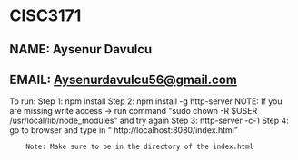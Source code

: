 # CISC3171
## NAME: Aysenur Davulcu
## EMAIL: Aysenurdavulcu56@gmail.com
To run:
    Step 1: npm install 
    Step 2:  npm install -g http-server
        NOTE: If you are missing write access -> run command "sudo chown -R $USER /usr/local/lib/node_modules" and try again
    Step 3: http-server -c-1
    Step 4:  go to browser and type in “ http://localhost:8080/index.html” 

        Note: Make sure to be in the directory of the index.html
